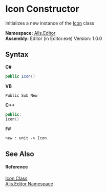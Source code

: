 # Icon Constructor 
 

Initializes a new instance of the <a href="cc0f883c-67f8-f772-c6d7-a60b129f22a7">Icon</a> class

**Namespace:**&nbsp;<a href="b150ade4-39de-a232-5f06-d3cdc1b2c538">Alis.Editor</a><br />**Assembly:**&nbsp;Editor (in Editor.exe) Version: 1.0.0

## Syntax

**C#**<br />
``` C#
public Icon()
```

**VB**<br />
``` VB
Public Sub New
```

**C++**<br />
``` C++
public:
Icon()
```

**F#**<br />
``` F#
new : unit -> Icon
```


## See Also


#### Reference
<a href="cc0f883c-67f8-f772-c6d7-a60b129f22a7">Icon Class</a><br /><a href="b150ade4-39de-a232-5f06-d3cdc1b2c538">Alis.Editor Namespace</a><br />